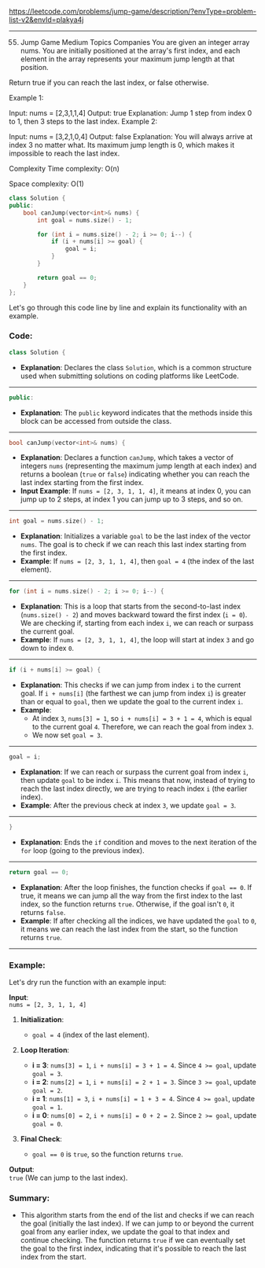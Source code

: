 https://leetcode.com/problems/jump-game/description/?envType=problem-list-v2&envId=plakya4j

---

55. Jump Game
Medium
Topics
Companies
You are given an integer array nums. You are initially positioned at the array's first index, and each element in the array represents your maximum jump length at that position.

Return true if you can reach the last index, or false otherwise.

 

Example 1:

Input: nums = [2,3,1,1,4]
Output: true
Explanation: Jump 1 step from index 0 to 1, then 3 steps to the last index.
Example 2:

Input: nums = [3,2,1,0,4]
Output: false
Explanation: You will always arrive at index 3 no matter what. Its maximum jump length is 0, which makes it impossible to reach the last index.
 
Complexity
Time complexity: O(n)

Space complexity: O(1)

```cpp
class Solution {
public:
    bool canJump(vector<int>& nums) {
        int goal = nums.size() - 1;

        for (int i = nums.size() - 2; i >= 0; i--) {
            if (i + nums[i] >= goal) {
                goal = i;
            }
        }

        return goal == 0;        
    }
};

```

Let's go through this code line by line and explain its functionality with an example.

### Code:

```cpp
class Solution {
```
- **Explanation**: Declares the class `Solution`, which is a common structure used when submitting solutions on coding platforms like LeetCode.

---

```cpp
public:
```
- **Explanation**: The `public` keyword indicates that the methods inside this block can be accessed from outside the class.

---

```cpp
bool canJump(vector<int>& nums) {
```
- **Explanation**: Declares a function `canJump`, which takes a vector of integers `nums` (representing the maximum jump length at each index) and returns a boolean (`true` or `false`) indicating whether you can reach the last index starting from the first index.
- **Input Example**: If `nums = [2, 3, 1, 1, 4]`, it means at index 0, you can jump up to 2 steps, at index 1 you can jump up to 3 steps, and so on.

---

```cpp
int goal = nums.size() - 1;
```
- **Explanation**: Initializes a variable `goal` to be the last index of the vector `nums`. The goal is to check if we can reach this last index starting from the first index.
- **Example**: If `nums = [2, 3, 1, 1, 4]`, then `goal = 4` (the index of the last element).

---

```cpp
for (int i = nums.size() - 2; i >= 0; i--) {
```
- **Explanation**: This is a loop that starts from the second-to-last index (`nums.size() - 2`) and moves backward toward the first index (`i = 0`). We are checking if, starting from each index `i`, we can reach or surpass the current goal.
- **Example**: If `nums = [2, 3, 1, 1, 4]`, the loop will start at index `3` and go down to index `0`.

---

```cpp
if (i + nums[i] >= goal) {
```
- **Explanation**: This checks if we can jump from index `i` to the current goal. If `i + nums[i]` (the farthest we can jump from index `i`) is greater than or equal to `goal`, then we update the goal to the current index `i`.
- **Example**: 
    - At index `3`, `nums[3] = 1`, so `i + nums[i] = 3 + 1 = 4`, which is equal to the current goal `4`. Therefore, we can reach the goal from index `3`.
    - We now set `goal = 3`.

---

```cpp
goal = i;
```
- **Explanation**: If we can reach or surpass the current goal from index `i`, then update `goal` to be index `i`. This means that now, instead of trying to reach the last index directly, we are trying to reach index `i` (the earlier index).
- **Example**: After the previous check at index `3`, we update `goal = 3`.

---

```cpp
}
```
- **Explanation**: Ends the `if` condition and moves to the next iteration of the `for` loop (going to the previous index).

---

```cpp
return goal == 0;
```
- **Explanation**: After the loop finishes, the function checks if `goal == 0`. If true, it means we can jump all the way from the first index to the last index, so the function returns `true`. Otherwise, if the goal isn't `0`, it returns `false`.
- **Example**: If after checking all the indices, we have updated the `goal` to `0`, it means we can reach the last index from the start, so the function returns `true`.

---

### Example:

Let's dry run the function with an example input:

**Input**:  
`nums = [2, 3, 1, 1, 4]`

1. **Initialization**:  
   - `goal = 4` (index of the last element).

2. **Loop Iteration**:
   - **i = 3**: `nums[3] = 1`, `i + nums[i] = 3 + 1 = 4`. Since `4 >= goal`, update `goal = 3`.
   - **i = 2**: `nums[2] = 1`, `i + nums[i] = 2 + 1 = 3`. Since `3 >= goal`, update `goal = 2`.
   - **i = 1**: `nums[1] = 3`, `i + nums[i] = 1 + 3 = 4`. Since `4 >= goal`, update `goal = 1`.
   - **i = 0**: `nums[0] = 2`, `i + nums[i] = 0 + 2 = 2`. Since `2 >= goal`, update `goal = 0`.

3. **Final Check**:  
   - `goal == 0` is `true`, so the function returns `true`.

**Output**:  
`true` (We can jump to the last index).

### Summary:
- This algorithm starts from the end of the list and checks if we can reach the goal (initially the last index). If we can jump to or beyond the current goal from any earlier index, we update the goal to that index and continue checking. The function returns `true` if we can eventually set the goal to the first index, indicating that it's possible to reach the last index from the start.
